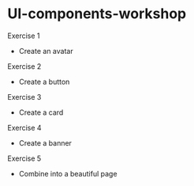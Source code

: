 # UI-components-workshop

Exercise 1
- Create an avatar 

Exercise 2
- Create a button

Exercise 3
- Create a card

Exercise 4
- Create a banner

Exercise 5
- Combine into a beautiful page
